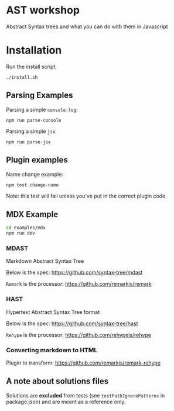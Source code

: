# AST workshop

Abstract Syntax trees and what you can do with them in Javascript

# Installation

Run the install script:

```
./install.sh
```

## Parsing Examples

Parsing a simple `console.log`:

```
npm run parse-console
```

Parsing a simple `jsx`:


```
npm run parse-jsx
```

## Plugin examples

Name change example:

```
npm test change-name
```

Note: this test will fail unless you've put in the correct plugin code.



## MDX Example

```sh
cd examples/mdx
npm run dev
```


### MDAST

Markdown Abstract Syntax Tree

Below is the spec:
https://github.com/syntax-tree/mdast

`Remark` is the processor:
https://github.com/remarkjs/remark

### HAST

Hypertext Abstract Syntax Tree format

Below is the spec:
https://github.com/syntax-tree/hast

`Rehype` is the processor:
https://github.com/rehypejs/rehype

### Converting markdown to HTML

Plugin to transform:
https://github.com/remarkjs/remark-rehype

## A note about solutions files
Solutions are **excluded** from tests (see `testPathIgnorePatterns` in package.json) and are meant as a reference only. 


